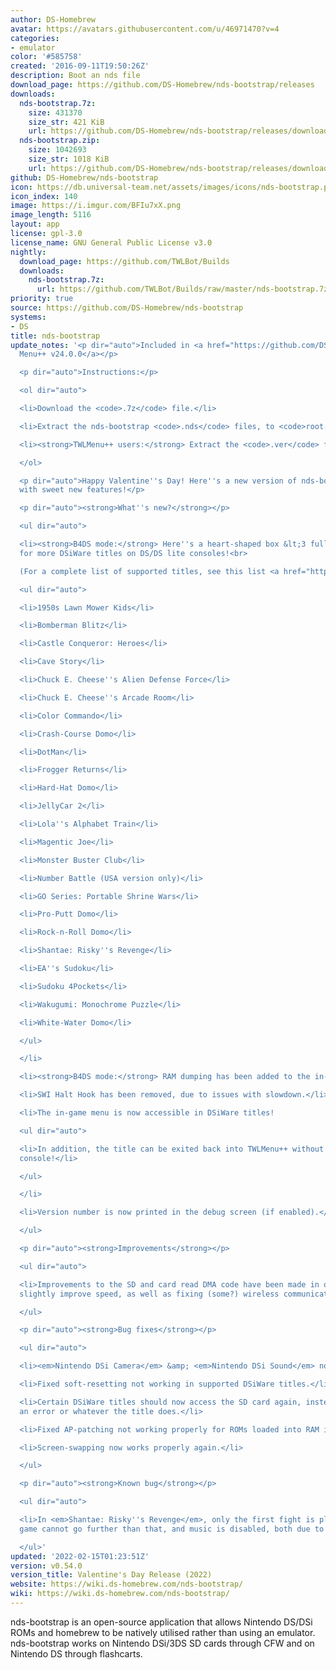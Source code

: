 ```yaml
---
author: DS-Homebrew
avatar: https://avatars.githubusercontent.com/u/46971470?v=4
categories:
- emulator
color: '#585758'
created: '2016-09-11T19:50:26Z'
description: Boot an nds file
download_page: https://github.com/DS-Homebrew/nds-bootstrap/releases
downloads:
  nds-bootstrap.7z:
    size: 431370
    size_str: 421 KiB
    url: https://github.com/DS-Homebrew/nds-bootstrap/releases/download/v0.54.0/nds-bootstrap.7z
  nds-bootstrap.zip:
    size: 1042693
    size_str: 1018 KiB
    url: https://github.com/DS-Homebrew/nds-bootstrap/releases/download/v0.54.0/nds-bootstrap.zip
github: DS-Homebrew/nds-bootstrap
icon: https://db.universal-team.net/assets/images/icons/nds-bootstrap.png
icon_index: 140
image: https://i.imgur.com/BFIu7xX.png
image_length: 5116
layout: app
license: gpl-3.0
license_name: GNU General Public License v3.0
nightly:
  download_page: https://github.com/TWLBot/Builds
  downloads:
    nds-bootstrap.7z:
      url: https://github.com/TWLBot/Builds/raw/master/nds-bootstrap.7z
priority: true
source: https://github.com/DS-Homebrew/nds-bootstrap
systems:
- DS
title: nds-bootstrap
update_notes: '<p dir="auto">Included in <a href="https://github.com/DS-Homebrew/TWiLightMenu/releases/tag/v24.0.0"><strong>TW</strong>i<strong>L</strong>ight
  Menu++ v24.0.0</a></p>

  <p dir="auto">Instructions:</p>

  <ol dir="auto">

  <li>Download the <code>.7z</code> file.</li>

  <li>Extract the nds-bootstrap <code>.nds</code> files, to <code>root:/_nds</code>.</li>

  <li><strong>TWLMenu++ users:</strong> Extract the <code>.ver</code> file to <code>root:/_nds/TWiLightMenu</code>.</li>

  </ol>

  <p dir="auto">Happy Valentine''s Day! Here''s a new version of nds-bootstrap filled
  with sweet new features!</p>

  <p dir="auto"><strong>What''s new?</strong></p>

  <ul dir="auto">

  <li><strong>B4DS mode:</strong> Here''s a heart-shaped box &lt;3 full of added support
  for more DSiWare titles on DS/DS lite consoles!<br>

  (For a complete list of supported titles, see this list <a href="https://github.com/DS-Homebrew/TWiLightMenu/blob/dca0a8bf0dc3934c5790cfe22ce3072c3bbf14a9/universal/include/incompatibleGameMap.h#L51">here</a>.)

  <ul dir="auto">

  <li>1950s Lawn Mower Kids</li>

  <li>Bomberman Blitz</li>

  <li>Castle Conqueror: Heroes</li>

  <li>Cave Story</li>

  <li>Chuck E. Cheese''s Alien Defense Force</li>

  <li>Chuck E. Cheese''s Arcade Room</li>

  <li>Color Commando</li>

  <li>Crash-Course Domo</li>

  <li>DotMan</li>

  <li>Frogger Returns</li>

  <li>Hard-Hat Domo</li>

  <li>JellyCar 2</li>

  <li>Lola''s Alphabet Train</li>

  <li>Magentic Joe</li>

  <li>Monster Buster Club</li>

  <li>Number Battle (USA version only)</li>

  <li>GO Series: Portable Shrine Wars</li>

  <li>Pro-Putt Domo</li>

  <li>Rock-n-Roll Domo</li>

  <li>Shantae: Risky''s Revenge</li>

  <li>EA''s Sudoku</li>

  <li>Sudoku 4Pockets</li>

  <li>Wakugumi: Monochrome Puzzle</li>

  <li>White-Water Domo</li>

  </ul>

  </li>

  <li><strong>B4DS mode:</strong> RAM dumping has been added to the in-game menu!</li>

  <li>SWI Halt Hook has been removed, due to issues with slowdown.</li>

  <li>The in-game menu is now accessible in DSiWare titles!

  <ul dir="auto">

  <li>In addition, the title can be exited back into TWLMenu++ without rebooting the
  console!</li>

  </ul>

  </li>

  <li>Version number is now printed in the debug screen (if enabled).</li>

  </ul>

  <p dir="auto"><strong>Improvements</strong></p>

  <ul dir="auto">

  <li>Improvements to the SD and card read DMA code have been made in order to (somewhat/maybe)
  slightly improve speed, as well as fixing (some?) wireless communication errors.</li>

  </ul>

  <p dir="auto"><strong>Bug fixes</strong></p>

  <ul dir="auto">

  <li><em>Nintendo DSi Camera</em> &amp; <em>Nintendo DSi Sound</em> now boot again!</li>

  <li>Fixed soft-resetting not working in supported DSiWare titles.</li>

  <li>Certain DSiWare titles should now access the SD card again, instead of giving
  an error or whatever the title does.</li>

  <li>Fixed AP-patching not working properly for ROMs loaded into RAM in DS mode.</li>

  <li>Screen-swapping now works properly again.</li>

  </ul>

  <p dir="auto"><strong>Known bug</strong></p>

  <ul dir="auto">

  <li>In <em>Shantae: Risky''s Revenge</em>, only the first fight is playable. The
  game cannot go further than that, and music is disabled, both due to memory limitations.</li>

  </ul>'
updated: '2022-02-15T01:23:51Z'
version: v0.54.0
version_title: Valentine's Day Release (2022)
website: https://wiki.ds-homebrew.com/nds-bootstrap/
wiki: https://wiki.ds-homebrew.com/nds-bootstrap/
---
```

nds-bootstrap is an open-source application that allows Nintendo DS/DSi ROMs and homebrew to be natively utilised rather than using an emulator. nds-bootstrap works on Nintendo DSi/3DS SD cards through CFW and on Nintendo DS through flashcarts.